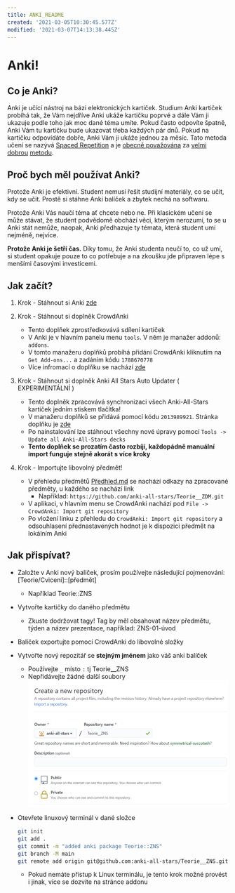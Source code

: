 ```yaml
---
title: ANKI_README
created: '2021-03-05T10:30:45.577Z'
modified: '2021-03-07T14:13:38.445Z'
---
```


# Anki! 

## Co je Anki?

Anki je učící nástroj na bázi elektronických kartiček. Studium Anki kartiček probíhá tak, že Vám nejdříve Anki ukáže kartičku poprvé a dále Vám ji ukazuje podle toho jak moc dané téma umíte. Pokud často odpovíte špatně, Anki Vám tu kartičku bude ukazovat třeba každých pár dnů. Pokud na kartičku odpovídáte dobře, Anki Vám ji ukáže jednou za měsíc. Tato metoda učení se nazývá [Spaced Repetition](https://en.wikipedia.org/wiki/Spaced_repetition) a je [obecně považována](https://www.ncbi.nlm.nih.gov/pmc/articles/PMC5126970/) za [velmi dobrou](http://psychnet.wustl.edu/coglab/wp-content/uploads/2015/01/2007-Is-expanded.pdf) [metodu](https://www.theguardian.com/education/2016/jan/23/spaced-repetition-a-hack-to-make-your-brain-store-information).

## Proč bych měl používat Anki?

Protože Anki je efektivní. Student nemusí řešit studijní materiály, co se učit, kdy se učit. Prostě si stáhne Anki balíček a zbytek nechá na softwaru.

Protože Anki Vás naučí téma ať chcete nebo ne. Při klasickém učení se může stávat, že student podvědomě obchází věci, kterým nerozumí, to se u Anki stát nemůže, naopak, Anki předhazuje ty témata, která student umí nejméně, nejvíce.

**Protože Anki je šetří čas.** Díky tomu, že Anki studenta neučí to, co už umí, si student opakuje pouze to co potřebuje a na zkoušku jde připraven lépe s menšími časovými investicemi.

## Jak začít?

1. Krok - Stáhnout si Anki [zde](https://apps.ankiweb.net/)

2. Krok - Stáhnout si doplněk CrowdAnki
	- Tento doplňek zprostředkovává sdílení kartiček
	- V Anki je v hlavním panelu menu `tools`. V něm je manažer addonů: `addons`.
	- V tomto manažeru doplňků probíhá přidání CrowdAnki kliknutím na `Get Add-ons...` a zadáním kódu `1788670778`
	- Více infromací o doplňku se nachází [zde](https://ankiweb.net/shared/info/1788670778)

3. Krok - Stáhnout si doplněk Anki All Stars Auto Updater ( EXPERIMENTÁLNÍ )
	- Tento doplněk zpracovává synchronizaci všech Anki-All-Stars kartiček jedním stiskem tlačítka!
	- V manažeru doplňků se přidává pomocí kódu `2013989921`. Stránka doplňku je [zde](https://ankiweb.net/shared/info/2013989921)
	- Po nainstalování lze stáhnout všechny nové úpravy pomocí `Tools -> Update all Anki-All-Stars decks`
    - **Tento doplňek se prozatím často rozbíjí, každopádně manuální import funguje stejně akorát s více kroky**

4. Krok - Importujte libovolný předmět!
	- V přehledu předmětů [Předhled.md](Prehled.md) se nachází odkazy na zpracované předměty, u každého se nachází link
		- Například: `https://github.com/anki-all-stars/Teorie__ZDM.git`
	- V aplikaci, v hlavním menu se CrowdAnki nachází pod `File -> CrowdAnki: Import git repository`
	- Po vložení linku z přehledu do `CrowdAnki: Import git repository` a odsouhlasení přednastavených hodnot je k dispozici předmět na lokálním Anki

## Jak přispívat?

- Založte v Anki nový balíček, prosím používejte následující pojmenování: [Teorie/Cviceni]::[předmět]
    - Například Teorie::ZNS

- Vytvořte kartičky do daného předmětu
    - Zkuste dodržovat tagy! Tag by měl obsahovat název předmětu, týden a název prezentace, například: ZNS-01-úvod

- Balíček exportujte pomocí CrowdAnki do libovolné složky

- Vytvořte nový repozitář se **stejným jménem** jako váš anki balíček
    - Používejte `_` místo `:` tj Teorie\_\_ZNS
    - Nepřidávejte žádné další soubory
            ![ANKI%20f1ecc4c302ba44549cd9e18abdb432f8/Untitled%202.png](ANKI%20f1ecc4c302ba44549cd9e18abdb432f8/Untitled%202.png)

- Otevřete linuxový terminál v dané složce

    ```bash
    git init
    git add .
    git commit -m "added anki package Teorie::ZNS"  
    git branch -M main
    git remote add origin git@github.com:anki-all-stars/Teorie__ZNS.gitgit push -u origin main
    ```

    - Pokud nemáte přístup k Linux terminálu, je tento krok možné provést i jinak, více se dozvíte na stránce addonu
